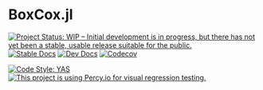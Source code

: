 # BoxCox.jl

[![Project Status: WIP – Initial development is in progress, but there has not yet been a stable, usable release suitable for the public.](https://www.repostatus.org/badges/latest/wip.svg)](https://www.repostatus.org/#wip)
[![Stable Docs][docs-stable-img]][docs-stable-url]
[![Dev Docs][docs-dev-img]][docs-dev-url]
[![Codecov](https://codecov.io/gh/palday/BoxCox.jl/branch/main/graph/badge.svg)](https://codecov.io/gh/palday/BoxCox.jl)
<!-- [![DOI](https://zenodo.org/badge/337082315.svg)](https://zenodo.org/badge/latestdoi/337082315) -->
[![Code Style: YAS](https://img.shields.io/badge/code%20style-yas-1fdcb3.svg)](https://github.com/jrevels/YASGuide)
[![This project is using Percy.io for visual regression testing.](https://percy.io/static/images/percy-badge.svg)](https://percy.io/d68e1e2f/BoxCox.jl)

[docs-dev-img]: https://img.shields.io/badge/docs-dev-blue.svg
[docs-dev-url]: https://palday.github.io/BoxCox.jl/dev

[docs-stable-img]: https://img.shields.io/badge/docs-stable-blue.svg
[docs-stable-url]: https://palday.github.io/BoxCox.jl/stable
